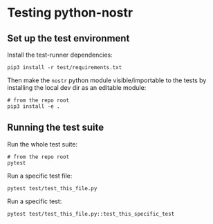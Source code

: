 # Testing python-nostr

## Set up the test environment

Install the test-runner dependencies:
```
pip3 install -r test/requirements.txt
```

Then make the `nostr` python module visible/importable to the tests by installing the local dev dir as an editable module:
```
# from the repo root
pip3 install -e .
```

## Running the test suite
Run the whole test suite:
```
# from the repo root
pytest
```

Run a specific test file:
```
pytest test/test_this_file.py
```

Run a specific test:
```
pytest test/test_this_file.py::test_this_specific_test
```